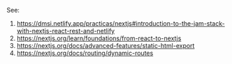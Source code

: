 See:

1. <https://dmsi.netlify.app/practicas/nextjs#introduction-to-the-jam-stack-with-nextjs-react-rest-and-netlify>
2. <https://nextjs.org/learn/foundations/from-react-to-nextjs>
3. <https://nextjs.org/docs/advanced-features/static-html-export>
4. <https://nextjs.org/docs/routing/dynamic-routes>